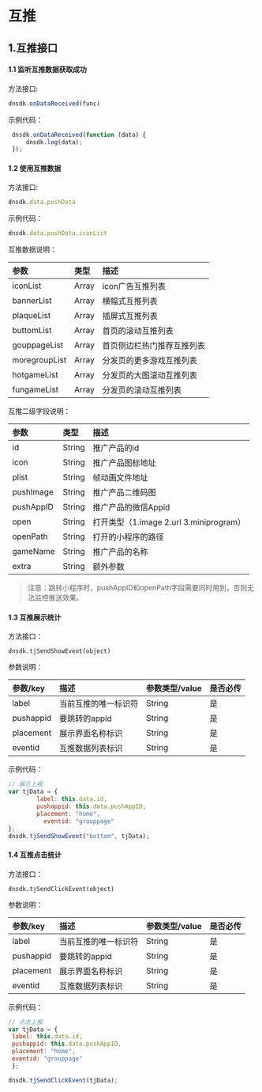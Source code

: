 # 互推

## 1.互推接口

#### 1.1 监听互推数据获取成功

方法接口:

```javascript
dnsdk.onDataReceived(func)
```

示例代码：

```javascript
 dnsdk.onDataReceived(function (data) {
     dnsdk.log(data);
 });
```

#### 1.2 使用互推数据

方法接口:

```javascript
dnsdk.data.pushData
```

示例代码：

```javascript
dnsdk.data.pushData.iconList
```

互推数据说明：

| 参数 | 类型 | 描述 |
| :--- | :--- | :--- |
| iconList | Array | icon广告互推列表 |
| bannerList | Array | 横幅式互推列表 |
| plaqueList | Array | 插屏式互推列表 |
| buttomList | Array | 首页的滚动互推列表 |
| gouppageList | Array | 首页侧边栏热门推荐互推列表 |
| moregroupList | Array | 分发页的更多游戏互推列表 |
| hotgameList | Array | 分发页的大图滚动互推列表 |
| fungameList | Array | 分发页的滚动互推列表 |

互推二级字段说明：

| 参数 | 类型 | 描述 |
| :--- | :--- | :--- |
| id | String | 推广产品的id |
| icon | String | 推广产品图标地址 |
| plist | String | 帧动画文件地址 |
| pushImage | String | 推广产品二维码图 |
| pushAppID | String | 推广产品的微信Appid |
| open | String | 打开类型（1.image 2.url 3.miniprogram） |
| openPath | String | 打开的小程序的路径 |
| gameName | String | 推广产品的名称 |
| extra | String | 额外参数 |

> 注意：跳转小程序时，pushAppID和openPath字段需要同时用到，否则无法监控推送效果。

#### 1.3 互推展示统计

方法接口：

```text
dnsdk.tjSendShowEvent(object)
```

参数说明：

| 参数/key | 描述 | 参数类型/value | 是否必传 |
| :--- | :--- | :--- | :--- |
| label | 当前互推的唯一标识符 | String | 是 |
| pushappid | 要跳转的appid | String | 是 |
| placement | 展示界面名称标识 | String | 是 |
| eventid | 互推数据列表标识 | String | 是 |

示例代码：

```javascript
// 展示上报
var tjData = {
        label: this.data.id,
        pushappid: this.data.pushAppID,
        placement: "home",
          eventid: "grouppage"
};
dnsdk.tjSendShowEvent("bottom", tjData);
```

#### 1.4 互推点击统计

方法接口：

```text
dnsdk.tjSendClickEvent(object)
```

参数说明：

| 参数/key | 描述 | 参数类型/value | 是否必传 |
| :--- | :--- | :--- | :--- |
| label | 当前互推的唯一标识符 | String | 是 |
| pushappid | 要跳转的appid | String | 是 |
| placement | 展示界面名称标识 | String | 是 |
| eventid | 互推数据列表标识 | String | 是 |

示例代码：

```javascript
// 点击上报
var tjData = {
 label: this.data.id,
 pushappid: this.data.pushAppID,
 placement: "home",
 eventid: "grouppage"
 };

dnsdk.tjSendClickEvent(tjData);
```

